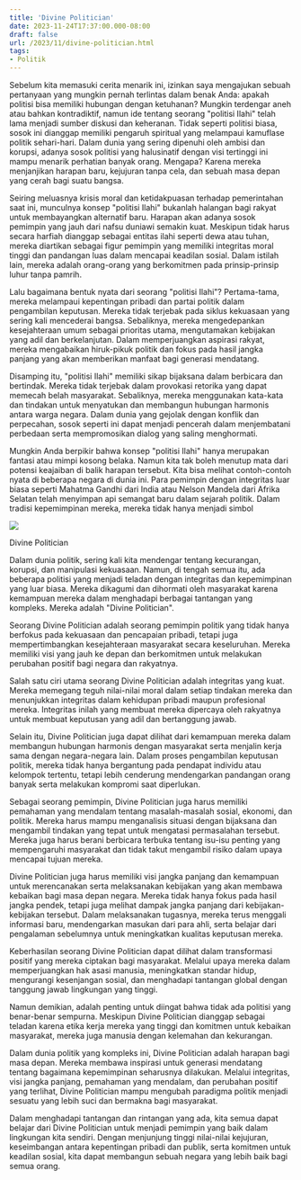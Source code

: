 ```yaml
---
title: 'Divine Politician'
date: 2023-11-24T17:37:00.000-08:00
draft: false
url: /2023/11/divine-politician.html
tags: 
- Politik
---
```


  

Sebelum kita memasuki cerita menarik ini, izinkan saya mengajukan sebuah pertanyaan yang mungkin pernah terlintas dalam benak Anda: apakah politisi bisa memiliki hubungan dengan ketuhanan? Mungkin terdengar aneh atau bahkan kontradiktif, namun ide tentang seorang "politisi Ilahi" telah lama menjadi sumber diskusi dan keheranan. Tidak seperti politisi biasa, sosok ini dianggap memiliki pengaruh spiritual yang melampaui kamuflase politik sehari-hari. Dalam dunia yang sering dipenuhi oleh ambisi dan korupsi, adanya sosok politisi yang halusinatif dengan visi tertinggi ini mampu menarik perhatian banyak orang. Mengapa? Karena mereka menjanjikan harapan baru, kejujuran tanpa cela, dan sebuah masa depan yang cerah bagi suatu bangsa.

  

Seiring meluasnya krisis moral dan ketidakpuasan terhadap pemerintahan saat ini, munculnya konsep "politisi Ilahi" bukanlah halangan bagi rakyat untuk membayangkan alternatif baru. Harapan akan adanya sosok pemimpin yang jauh dari nafsu duniawi semakin kuat. Meskipun tidak harus secara harfiah dianggap sebagai entitas ilahi seperti dewa atau tuhan, mereka diartikan sebagai figur pemimpin yang memiliki integritas moral tinggi dan pandangan luas dalam mencapai keadilan sosial. Dalam istilah lain, mereka adalah orang-orang yang berkomitmen pada prinsip-prinsip luhur tanpa pamrih.

  

Lalu bagaimana bentuk nyata dari seorang "politisi Ilahi"? Pertama-tama, mereka melampaui kepentingan pribadi dan partai politik dalam pengambilan keputusan. Mereka tidak terjebak pada siklus kekuasaan yang sering kali mencederai bangsa. Sebaliknya, mereka mengedepankan kesejahteraan umum sebagai prioritas utama, mengutamakan kebijakan yang adil dan berkelanjutan. Dalam memperjuangkan aspirasi rakyat, mereka mengabaikan hiruk-pikuk politik dan fokus pada hasil jangka panjang yang akan memberikan manfaat bagi generasi mendatang.

  

Disamping itu, "politisi Ilahi" memiliki sikap bijaksana dalam berbicara dan bertindak. Mereka tidak terjebak dalam provokasi retorika yang dapat memecah belah masyarakat. Sebaliknya, mereka menggunakan kata-kata dan tindakan untuk menyatukan dan membangun hubungan harmonis antara warga negara. Dalam dunia yang gejolak dengan konflik dan perpecahan, sosok seperti ini dapat menjadi pencerah dalam menjembatani perbedaan serta mempromosikan dialog yang saling menghormati.

  

Mungkin Anda berpikir bahwa konsep "politisi Ilahi" hanya merupakan fantasi atau mimpi kosong belaka. Namun kita tak boleh menutup mata dari potensi keajaiban di balik harapan tersebut. Kita bisa melihat contoh-contoh nyata di beberapa negara di dunia ini. Para pemimpin dengan integritas luar biasa seperti Mahatma Gandhi dari India atau Nelson Mandela dari Afrika Selatan telah menyimpan api semangat baru dalam sejarah politik. Dalam tradisi kepemimpinan mereka, mereka tidak hanya menjadi simbol

  

![](https://lh3.googleusercontent.com/-8gPCeMkxLwo/UATnIahhJGI/AAAAAAAAAeA/N4WMV15E_1g/s601/GUBERNUR%2BDEWA%2B2.jpg)

  

Divine Politician

  

Dalam dunia politik, sering kali kita mendengar tentang kecurangan, korupsi, dan manipulasi kekuasaan. Namun, di tengah semua itu, ada beberapa politisi yang menjadi teladan dengan integritas dan kepemimpinan yang luar biasa. Mereka dikagumi dan dihormati oleh masyarakat karena kemampuan mereka dalam menghadapi berbagai tantangan yang kompleks. Mereka adalah "Divine Politician".

  

Seorang Divine Politician adalah seorang pemimpin politik yang tidak hanya berfokus pada kekuasaan dan pencapaian pribadi, tetapi juga mempertimbangkan kesejahteraan masyarakat secara keseluruhan. Mereka memiliki visi yang jauh ke depan dan berkomitmen untuk melakukan perubahan positif bagi negara dan rakyatnya.

  

Salah satu ciri utama seorang Divine Politician adalah integritas yang kuat. Mereka memegang teguh nilai-nilai moral dalam setiap tindakan mereka dan menunjukkan integritas dalam kehidupan pribadi maupun profesional mereka. Integritas inilah yang membuat mereka dipercaya oleh rakyatnya untuk membuat keputusan yang adil dan bertanggung jawab.

  

Selain itu, Divine Politician juga dapat dilihat dari kemampuan mereka dalam membangun hubungan harmonis dengan masyarakat serta menjalin kerja sama dengan negara-negara lain. Dalam proses pengambilan keputusan politik, mereka tidak hanya bergantung pada pendapat individu atau kelompok tertentu, tetapi lebih cenderung mendengarkan pandangan orang banyak serta melakukan kompromi saat diperlukan.

  

Sebagai seorang pemimpin, Divine Politician juga harus memiliki pemahaman yang mendalam tentang masalah-masalah sosial, ekonomi, dan politik. Mereka harus mampu menganalisis situasi dengan bijaksana dan mengambil tindakan yang tepat untuk mengatasi permasalahan tersebut. Mereka juga harus berani berbicara terbuka tentang isu-isu penting yang mempengaruhi masyarakat dan tidak takut mengambil risiko dalam upaya mencapai tujuan mereka.

  

Divine Politician juga harus memiliki visi jangka panjang dan kemampuan untuk merencanakan serta melaksanakan kebijakan yang akan membawa kebaikan bagi masa depan negara. Mereka tidak hanya fokus pada hasil jangka pendek, tetapi juga melihat dampak jangka panjang dari kebijakan-kebijakan tersebut. Dalam melaksanakan tugasnya, mereka terus menggali informasi baru, mendengarkan masukan dari para ahli, serta belajar dari pengalaman sebelumnya untuk meningkatkan kualitas keputusan mereka.

  

Keberhasilan seorang Divine Politician dapat dilihat dalam transformasi positif yang mereka ciptakan bagi masyarakat. Melalui upaya mereka dalam memperjuangkan hak asasi manusia, meningkatkan standar hidup, mengurangi kesenjangan sosial, dan menghadapi tantangan global dengan tanggung jawab lingkungan yang tinggi.

  

Namun demikian, adalah penting untuk diingat bahwa tidak ada politisi yang benar-benar sempurna. Meskipun Divine Politician dianggap sebagai teladan karena etika kerja mereka yang tinggi dan komitmen untuk kebaikan masyarakat, mereka juga manusia dengan kelemahan dan kekurangan.

  

Dalam dunia politik yang kompleks ini, Divine Politician adalah harapan bagi masa depan. Mereka membawa inspirasi untuk generasi mendatang tentang bagaimana kepemimpinan seharusnya dilakukan. Melalui integritas, visi jangka panjang, pemahaman yang mendalam, dan perubahan positif yang terlihat, Divine Politician mampu mengubah paradigma politik menjadi sesuatu yang lebih suci dan bermakna bagi masyarakat.

  

Dalam menghadapi tantangan dan rintangan yang ada, kita semua dapat belajar dari Divine Politician untuk menjadi pemimpin yang baik dalam lingkungan kita sendiri. Dengan menjunjung tinggi nilai-nilai kejujuran, keseimbangan antara kepentingan pribadi dan publik, serta komitmen untuk keadilan sosial, kita dapat membangun sebuah negara yang lebih baik bagi semua orang.